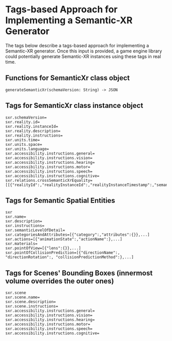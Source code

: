 # Tags-based Approach for Implementing a Semantic-XR Generator
The tags below describe a tags-based approach for implementing a Semantic-XR generator. Once this input is provided, a game engine library could potentially generate Semantic-XR instances using these tags in real time.
  
## Functions for SemanticXr class object
    generateSemanticXr(schemaVersion: String) -> JSON
    
## Tags for SemanticXr class instance object
    sxr.schemaVersion=
    sxr.reality.id=
    sxr.reality.instanceId=
    sxr.reality.description=
    sxr.reality.instructions=
    sxr.units.time=
    sxr.units.space=
    sxr.units.language=
    sxr.accessibility.instructions.general=
    sxr.accessibility.instructions.vision=
    sxr.accessibility.instructions.hearing=
    sxr.accessibility.instructions.motor=
    sxr.accessibility.instructions.speech=
    sxr.accessibility.instructions.cognitive=
    sxr.relations.crossSemanticXrEquality=[[{"realityId":,"realityInstanceId":,"realityInstanceTimestamp":,"semanticSpatialEntityId":},...]...]
    
## Tags for Semantic Spatial Entities
    sxr
    sxr.name=
    sxr.description=
    sxr.instructions=
    sxr.semanticLevelOfDetail=
    sxr.categoriesAndAttributes=[{"category":,"attributes":{}},...]
    sxr.actions=[{"animationState":,"actionName":},...]
    sxr.materials=
    sxr.pointOfView=[{"lens":{}},...]
    sxr.pointOfCollisionPrediction=[{"directionName":, "directionRotation":, "collisionPredictionMethod":},...]

## Tags for Scenes' Bounding Boxes (innermost volume overrides the outer ones)
    sxr.scene
    sxr.scene.name=
    sxr.scene.description=
    sxr.scene.instructions=
    sxr.accessibility.instructions.general=
    sxr.accessibility.instructions.vision=
    sxr.accessibility.instructions.hearing=
    sxr.accessibility.instructions.motor=
    sxr.accessibility.instructions.speech=
    sxr.accessibility.instructions.cognitive=